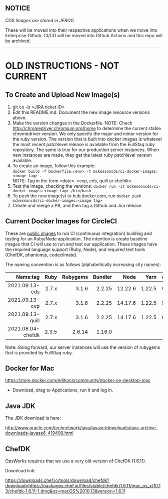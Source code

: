 
## NOTICE 

*CDS Images are stored in JFROG*

These will be moved into their respective applications when we move into Enterprise Github. CI/CD will be moved into Github Actions and this repo will be archived.

***
# OLD INSTRUCTIONS - NOT CURRENT
## To Create and Upload New Image(s)

1. git co -b \<JIRA ticket ID>
2. Edit this README.md. Document the new image resource versions above.
3. Make the version changes in the Dockerfile. NOTE: Check http://chromedriver.chromium.org/home to determine the current stable chromedriver version. We only specify the major and minor version for the ruby version. The version that is built into docker images is whatever the most recent patchlevel release is available from the FullStaq ruby repository. The same is true for our production server instances. When new instances are made, they get the latest ruby patchlevel version available.
4. To create an image, follow this example: <br />`docker build -f Dockerfile.<env> -t mckessoncds/ci-docker-images:<image tag> .` <br />NOTE: Tag in the form \<date>-<cvp, cds, quill or chefdk>
5. Test the image, checking the versions: `docker run -it mckessoncds/ci-docker-images:<image tag> /bin/bash`
6. To push the new image(s) to hub.docker.com, run `docker push mckessoncds/ci-docker-images:<image tag>`
7. Create and merge a PR, and then tag a Github and Jira release

## Current Docker Images for CircleCI

These are [public images](https://hub.docker.com/r/mckessoncds/ci-docker-images) to run CI (continuous integration) building and testing for an Ruby/Node application. The intention is create baseline images that CI will use to run and test our application. These images have the required language support (Ruby, Node), and required test tools (ChefDK, phantomjs, codeclimate).

The naming convention is as follows (alphabetically increasing city names):

|          Name:tag |  Ruby | Rubygems | Bundler |    Node |   Yarn |  chromedriver |
| ----------------: | ----: | -------: | ------: | ------: | -----: | ------------: |
|    2021.09.13-cds | 2.7.x |    3.1.6 |  2.2.25 | 12.22.6 | 1.22.5 |  93.0.4577.63 |
|    2021.09.13-cvp | 2.7.x |    3.1.6 |  2.2.25 | 14.17.6 | 1.22.5 |  93.0.4577.63 |
|  2021.09.13-quill | 2.7.x |    3.1.6 |  2.2.25 | 14.17.6 | 1.22.5 |  93.0.4577.63 |
| 2021.08.04-chefdk | 2.3.5 |   2.6.14 |  1.16.0 |         |        |               |

Note: Going forward, our server instances will use the version of rubygems that is provided by FullStaq ruby.

## Docker for Mac

https://store.docker.com/editions/community/docker-ce-desktop-mac

- Download, drag to Applications, run it and log in.

## Java JDK

The JDK download is here:

http://www.oracle.com/technetwork/java/javase/downloads/java-archive-downloads-javase6-419409.html

## ChefDK

OpsWorks requires that we use a very old version of ChefDK (1.6.11).

Download link:

https://downloads.chef.io/tools/download/chefdk?download=https://packages.chef.io/files/stable/chefdk/1.6.11/mac_os_x/10.13/chefdk-1.6.11-1.dmg&os=macOS%2010.13&version=1.6.11
